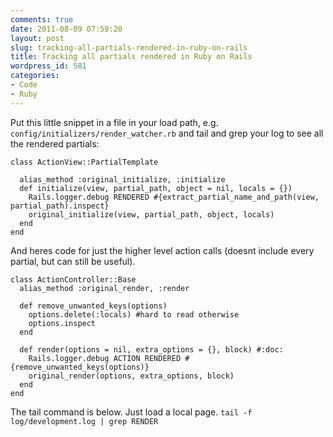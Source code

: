 ```yaml
---
comments: true
date: 2011-08-09 07:59:20
layout: post
slug: tracking-all-partials-rendered-in-ruby-on-rails
title: Tracking all partials rendered in Ruby on Rails
wordpress_id: 581
categories:
- Code
- Ruby
---
```


Put this little snippet in a file in your load path, e.g. `config/initializers/render_watcher.rb` and tail and grep your log to see all the rendered partials:


    class ActionView::PartialTemplate

      alias_method :original_initialize, :initialize
      def initialize(view, partial_path, object = nil, locals = {})
        Rails.logger.debug RENDERED #{extract_partial_name_and_path(view, partial_path).inspect}
        original_initialize(view, partial_path, object, locals)
      end
    end


And heres code for just the higher level action calls (doesnt include every partial, but can still be useful).


    class ActionController::Base
      alias_method :original_render, :render

      def remove_unwanted_keys(options)
        options.delete(:locals) #hard to read otherwise
        options.inspect
      end

      def render(options = nil, extra_options = {}, block) #:doc:
        Rails.logger.debug ACTION RENDERED #{remove_unwanted_keys(options)}
        original_render(options, extra_options, block)
      end
    end


The tail command is below. Just load a local page.
`tail -f log/development.log | grep RENDER`
